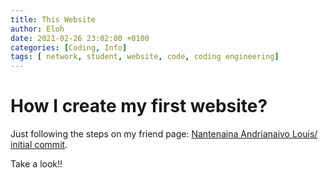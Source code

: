 ```yaml
---
title: This Website
author: Eloh
date: 2021-02-26 23:02:00 +0100
categories: [Coding, Info]
tags: [ network, student, website, code, coding engineering]
---
```


# How I create my first website?

Just following the steps on my friend page: [Nantenaina Andrianaivo Louis/ initial commit](https://www.nantenaina.xyz/posts/initial-commit/).

Take a look!! 